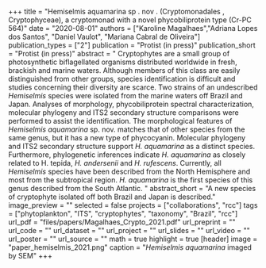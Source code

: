 +++
title = "Hemiselmis aquamarina sp . nov . (Cryptomonadales , Cryptophyceae), a cryptomonad with a novel phycobiliprotein type (Cr-PC 564)"
date = "2020-08-01"
authors = ["Karoline Magalhaes","Adriana Lopes dos Santos",  "Daniel Vaulot", "Mariana Cabral de Oliveira"]
publication_types = ["2"]
publication = "Protist (in press)"
publication_short = "Protist (in press)"
abstract = " Cryptophytes are a small group of photosynthetic biflagellated organisms distributed worldwide in fresh, brackish and marine waters. Although members of this class are easily distinguished from other groups, species identification is difficult and studies concerning their diversity are scarce. Two strains of an undescribed *Hemiselmis* species were isolated from the marine waters off Brazil and Japan. Analyses of morphology, phycobiliprotein spectral characterization, molecular phylogeny and ITS2 secondary structure comparisons were performed to assist the identification. The morphological features of *Hemiselmis aquamarina* sp. nov. matches that of other species from the same genus, but it has a new type of phycocyanin. Molecular phylogeny and ITS2 secondary structure support *H. aquamarina* as a distinct species. Furthermore, phylogenetic inferences indicate *H. aquamarina* as closely related to H. tepida, *H. andersenii* and *H. rufescens*. Currently, all *Hemiselmis* species have been described from the North Hemisphere and most from the subtropical region. *H. aquamarina* is the first species of this genus described from the South Atlantic. "
abstract_short = "A new species of cryptophyte isolated off both Brazil and Japan is described."
image_preview = ""
selected = false
projects = ["collaborations", "rcc"]
tags = ["phytoplankton", "ITS", "cryptophytes", "taxonomy", "Brazil", "rcc"]
url_pdf = "files/papers/Magalhaes_Crypto_2021.pdf"
url_preprint = ""
url_code = ""
url_dataset = ""
url_project = ""
url_slides = ""
url_video = ""
url_poster = ""
url_source = ""
math = true
highlight = true
[header]
image = "paper_hemiselmis_2021.png"
caption = "*Hemiselmis aquamarina* imaged by SEM"
+++
